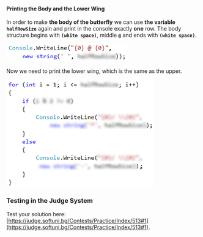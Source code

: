 #### Printing the Body and the Lower Wing 

In order to make **the body of the butterfly** we can use **the variable** **`halfRowSize`** again and print in the console exactly **one** row. The body structure begins with **`(white space)`**, middle **`@`** and ends with **`(white space)`**.

![](/assets/chapter-6-2-images/02.Butterfly-05.png)

Now we need to print the lower wing, which is the same as the upper.

![](/assets/chapter-6-2-images/02.Butterfly-06.png)

### Testing in the Judge System

Test your solution here: [https://judge.softuni.bg/Contests/Practice/Index/513#1](https://judge.softuni.bg/Contests/Practice/Index/513#1).